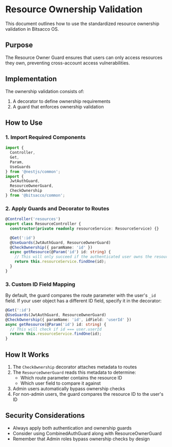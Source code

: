 # Resource Ownership Validation

This document outlines how to use the standardized resource ownership validation in Bitsacco OS.

## Purpose

The Resource Owner Guard ensures that users can only access resources they own, preventing cross-account access vulnerabilities.

## Implementation

The ownership validation consists of:

1. A decorator to define ownership requirements
2. A guard that enforces ownership validation

## How to Use

### 1. Import Required Components

```typescript
import { 
  Controller, 
  Get, 
  Param, 
  UseGuards 
} from '@nestjs/common';
import { 
  JwtAuthGuard, 
  ResourceOwnerGuard, 
  CheckOwnership 
} from '@bitsacco/common';
```

### 2. Apply Guards and Decorator to Routes

```typescript
@Controller('resources')
export class ResourceController {
  constructor(private readonly resourceService: ResourceService) {}

  @Get(':id')
  @UseGuards(JwtAuthGuard, ResourceOwnerGuard)
  @CheckOwnership({ paramName: 'id' })
  async getResource(@Param('id') id: string) {
    // This will only succeed if the authenticated user owns the resource
    return this.resourceService.findOne(id);
  }
}
```

### 3. Custom ID Field Mapping

By default, the guard compares the route parameter with the user's `_id` field. If your user object has a different ID field, specify it in the decorator:

```typescript
@Get(':id')
@UseGuards(JwtAuthGuard, ResourceOwnerGuard)
@CheckOwnership({ paramName: 'id', idField: 'userId' })
async getResource(@Param('id') id: string) {
  // This will check if id === user.userId
  return this.resourceService.findOne(id);
}
```

## How It Works

1. The `CheckOwnership` decorator attaches metadata to routes
2. The `ResourceOwnerGuard` reads this metadata to determine:
   - Which route parameter contains the resource ID
   - Which user field to compare it against
3. Admin users automatically bypass ownership checks
4. For non-admin users, the guard compares the resource ID to the user's ID

## Security Considerations

- Always apply both authentication and ownership guards
- Consider using CombinedAuthGuard along with ResourceOwnerGuard
- Remember that Admin roles bypass ownership checks by design